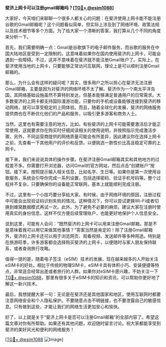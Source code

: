 **斐济上网卡可以注册gmail邮箱吗？[[TG💪+ @esim1088](https://t.me/s/esim1088)]**

大家好，今天咱们来聊聊一个很多人都关心的问题：在斐济使用上网卡能不能注册谷歌的Gmail邮箱呢？这个问题看似简单，但实际上涉及到了网络环境、政策法规以及技术细节等多个方面。为了给大家一个清晰的答案，我打算从几个不同的角度来分析一下。

首先，我们需要明确一点：Gmail是谷歌旗下的电子邮件服务，而谷歌的服务在中国大陆地区是受到一定限制的。这意味着如果你在国内使用斐济的上网卡，可能会遇到一些障碍。不过，这并不意味着在斐济就不能注册Gmail账户了。实际上，在斐济使用当地的上网卡，只要能够正常访问互联网，理论上是可以顺利注册Gmail邮箱的。

那么，为什么会有这样的疑问呢？其实，很多用户之所以担心在斐济无法注册Gmail邮箱，主要是因为对斐济的网络环境不太了解。斐济作为一个南太平洋岛国，其网络基础设施虽然不算特别发达，但基本能够满足普通用户的日常需求。大多数斐济的上网卡都支持国际漫游功能，只要你的手机或设备能够连接到斐济的移动网络，就可以享受稳定的上网体验。而且，随着全球化的发展，斐济的网络服务提供商也在不断优化他们的产品和服务，以吸引更多游客和商务人士。

当然，这里也有需要注意的地方。比如，有些斐济的上网卡可能需要激活后才能正常使用，这就要求你在购买时仔细阅读相关的使用说明，并按照指示完成激活步骤。另外，不同运营商提供的网络质量可能会有所差异，因此建议你在选择上网卡之前，先查看一下其他用户的评价和反馈，以便挑选一款性价比高且稳定可靠的上网卡。

接下来，我们来说说具体的操作步骤。在斐济注册Gmail邮箱其实和其他地方的过程差不多。你需要打开浏览器，访问Gmail的官方网站，然后点击“创建账户”按钮。接下来，按照提示输入相关信息，比如名字、生日等。如果你是第一次使用谷歌服务，系统会引导你完成一系列设置，包括选择密码、验证手机号码等。整个过程并不复杂，只要确保你的设备能正常联网，基本上就能顺利完成注册。

不过，这里有一个小技巧要分享给大家。有时候，由于网络环境的原因，注册过程中可能会出现验证码识别失败的情况。这种情况下，你可以尝试更换Wi-Fi或者切换到蜂窝数据模式再试一次。此外，为了避免不必要的麻烦，建议大家在注册时使用真实的身份信息，这样不仅方便后续管理账户，也能更好地保护个人信息安全。

说到这里，可能有人会问：“既然斐济的上网卡可以用来注册Gmail邮箱，那是不是意味着我可以用它来做其他事情？”答案当然是肯定的！除了注册Gmail邮箱外，斐济的上网卡还可以用于浏览网页、观看视频、发送邮件等多种用途。特别是在旅游旺季，许多游客都会选择购买斐济的上网卡，以便随时与家人朋友保持联系，或者查询旅行攻略。

值得一提的是，随着电子签注（eSIM）技术的发展，现在越来越多的人开始关注eSIM卡的好处。相比于传统的物理SIM卡，eSIM卡具有体积小巧、安装便捷等特点，非常适合经常出差或者旅行的人群。如果你对eSIM卡感兴趣，不妨关注一下[TG💪+ @esim1088](https://t.me/s/esim1088)，那里有很多关于eSIM卡的知识和资讯，可以帮助你更好地了解这一新兴技术。

最后，我想提醒大家一句：无论是在斐济还是其他国家和地区，使用互联网时都要注意网络安全和个人隐私保护。不要随意点击不明链接，也不要泄露自己的敏感信息。只有做到这些，才能让我们的网络生活更加安心和愉快。

好了，以上就是关于“斐济上网卡是否可以注册Gmail邮箱”的全部内容了。希望这篇文章对你有所帮助。如果还有其他问题，欢迎随时留言讨论。祝大家都能享受到斐济的美好风光和便利的网络服务！

[[TG💪+ @esim1088](https://t.me/s/esim1088) ![Image](https://i.postimg.cc/4NQfJmqS/Snipaste-2025-05-13-00-14-12.png)]
